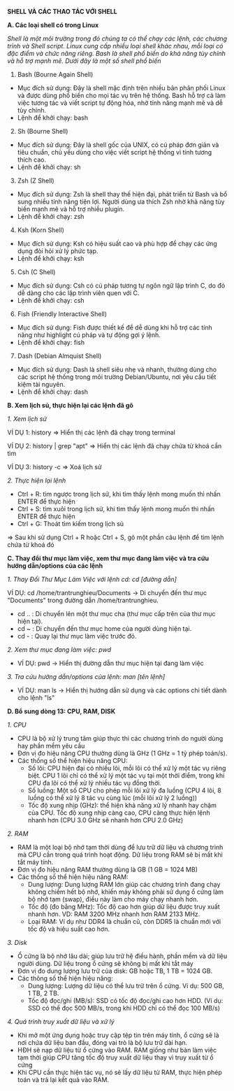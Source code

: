 **SHELL VÀ CÁC THAO TÁC VỚI SHELL**

**A. Các loại shell có trong Linux**

*Shell là một môi trường trong đó chúng ta có thể chạy các lệnh, các chương trình và Shell script. Linux cung cấp nhiều loại shell khác nhau, mỗi loại có đặc điểm và chức năng riêng. Bash là shell phổ biến do khả năng tùy chỉnh và hỗ trợ mạnh mẽ. Dưới đây là một số shell phổ biến*

1. Bash (Bourne Again Shell)
- Mục đích sử dụng: Đây là shell mặc định trên nhiều bản phân phối Linux và được dùng phổ biến cho mọi tác vụ trên hệ thống. Bash hỗ trợ cả làm việc tương tác và viết script tự động hóa, nhờ tính năng mạnh mẽ và dễ tùy chỉnh.
- Lệnh để khởi chạy: bash

2. Sh (Bourne Shell)
- Mục đích sử dụng: Đây là shell gốc của UNIX, có cú pháp đơn giản và tiêu chuẩn, chủ yếu dùng cho việc viết script hệ thống vì tính tương thích cao.
- Lệnh để khởi chạy: sh

3. Zsh (Z Shell)
- Mục đích sử dụng: Zsh là shell thay thế hiện đại, phát triển từ Bash và bổ sung nhiều tính năng tiện lợi. Người dùng ưa thích Zsh nhờ khả năng tùy biến mạnh mẽ và hỗ trợ nhiều plugin.
- Lệnh để khởi chạy: zsh
  
4. Ksh (Korn Shell)
- Mục đích sử dụng:  Ksh có hiệu suất cao và phù hợp để chạy các ứng dụng đòi hỏi xử lý phức tạp.
- Lệnh để khởi chạy: ksh
  
5. Csh (C Shell)
- Mục đích sử dụng: Csh có cú pháp tương tự ngôn ngữ lập trình C, do đó dễ dàng cho các lập trình viên quen với C.
- Lệnh để khởi chạy: csh
  
6. Fish (Friendly Interactive Shell)
- Mục đích sử dụng: Fish được thiết kế để dễ dùng khi hỗ trợ các tính năng như highlight cú pháp và tự động gợi ý lệnh.
- Lệnh để khởi chạy: fish
  
7. Dash (Debian Almquist Shell)
- Mục đích sử dụng: Dash là shell siêu nhẹ và nhanh, thường dùng cho các script hệ thống trong môi trường Debian/Ubuntu, nơi yêu cầu tiết kiệm tài nguyên.
- Lệnh để khởi chạy: dash

**B. Xem lịch sủ, thực hiện lại các lệnh đã gõ**

*1. Xem lịch sử*

VÍ DỤ 1: history => Hiển thị các lệnh đã chạy trong terminal

VÍ DỤ 2: history | grep "apt" => Hiển thị các lệnh đã chạy chứa từ khoá cần tìm 

VÍ DỤ 3: history -c => Xoá lịch sử

*2. Thực hiện lại lệnh*
- Ctrl + R: tìm ngược trong lịch sử, khi tìm thấy lệnh mong muốn thì nhấn ENTER để thực hiện
- Ctrl + S: tìm xuôi trong lịch sử, khi tìm thấy lệnh mong muốn thì nhấn ENTER để thực hiện
- Ctrl + G: Thoát tìm kiếm trong lịch sủ

=> Sau khi sử dụng Ctrl + R hoặc Ctrl + S, gõ một phần câu lệnh để tìm lệnh chứa từ khoá đó
  
**C. Thay đổi thư mục làm việc, xem thư mục đang làm việc và tra cứu hướng dẫn/options của các lệnh**

*1. Thay Đổi Thư Mục Làm Việc với lệnh cd: cd [đường dẫn]*

VÍ DỤ: cd /home/trantrunghieu/Documents -> Di chuyển đến thư mục "Documents" trong đường dẫn /home/trantrunghieu.
- cd .. : Di chuyển lên một thư mục cha (thư mục cấp trên của thư mục hiện tại).
- cd ~ : Di chuyển đến thư mục home của người dùng hiện tại.
- cd - : Quay lại thư mục làm việc trước đó.

*2. Xem thư mục đang làm việc: pwd*
- VÍ DỤ: pwd -> Hiển thị đường dẫn thư mục hiện tại đang làm việc

*3. Tra cứu hướng dẫn/options của lệnh: man [tên lệnh]*
- VÍ DỤ: man ls -> Hiển thị hướng dẫn sử dụng và các options chi tiết dành cho lệnh "ls"

**D. Bổ sung dòng 13: CPU, RAM, DISK**

*1. CPU* 
- CPU là bộ xử lý trung tâm giúp thực thi các chương trình do người dùng hay phần mềm yêu cầu
- Đơn vị đo hiệu năng CPU thường dùng là GHz (1 GHz = 1 tỷ phép toán/s).
- Các thống số thể hiện hiệu năng CPU:
  - Số lõi: CPU hiện đại có nhiều lõi, mỗi lõi có thể xử lý một tác vụ riêng biệt. CPU 1 lõi chỉ có thể xử lý một tác vụ tại một thời điểm, trong khi CPU đa lõi có thể xử lý nhiều tác vụ đồng thời.
  - Số luồng: Một số CPU cho phép mỗi lõi xử lý đa luồng (CPU 4 lõi, 8 luồng có thể xử lý 8 tác vụ cùng lúc (mỗi lõi xử lý 2 luồng))
  - Tốc độ xung nhịp (GHz): thể hiện khả năng xử lý nhanh hay chậm của CPU. Tốc độ xung nhịp càng cao, CPU càng thực hiện lệnh nhanh hơn (CPU 3.0 GHz sẽ nhanh hơn CPU 2.0 GHz)

*2. RAM*
- RAM là một loại bộ nhớ tạm thời dùng để lưu trữ dữ liệu và chương trình mà CPU cần trong quá trình hoạt động. Dữ liệu trong RAM sẽ bị mất khi tắt máy tính.
- Đơn vị đo hiệu năng RAM thường dùng là GB (1 GB = 1024 MB)
- Các thống số thể hiện hiệu năng RAM:
  - Dung lượng: Dung lượng RAM lớn giúp các chương trình đang chạy không chiếm hết bộ nhớ, khiến máy không phải sử dụng ổ cứng làm bộ nhớ tạm (swap), điều này làm cho máy chạy nhanh hơn.
  - Tốc độ (đo bằng MHz): Tốc độ cao hơn giúp dữ liệu được truy xuất nhanh hơn. VD: RAM 3200 MHz nhanh hơn RAM 2133 MHz.
  - Loại RAM: Ví dụ như DDR4 là chuẩn cũ, còn DDR5 là chuẩn mới với tốc độ và hiệu suất cao hơn.

*3. Disk*
- Ổ cứng là bộ nhớ lâu dài; giúp lưu trữ hệ điều hành, phần mềm và dữ liệu người dùng. Dữ liệu trong ổ cứng sẽ không bị mất khi tắt máy
- Đơn vị đo dung lượng lưu trữ của disk: GB hoặc TB, 1 TB = 1024 GB.
- Các thông số thể hiện hiệu năng:
  - Dung lượng: Lượng dữ liệu có thể lưu trữ trên ổ cứng. Ví dụ: 500 GB, 1 TB, 2 TB.
  - Tốc độ đọc/ghi (MB/s): SSD có tốc độ đọc/ghi cao hơn HDD. (Ví dụ: SSD có thể đọc 500 MB/s, trong khi HDD chỉ có thể đọc 100 MB/s)

*4.  Quá trình truy xuất dữ liệu và xử lý*
- Khi mở một ứng dụng hoặc truy cập tệp tin trên máy tính, ổ cứng sẽ là nơi chứa dữ liệu ban đầu, đóng vai trò là bộ lưu trữ dài hạn.
- HĐH sẽ nạp dữ liệu từ ổ cứng vào RAM. RAM giống như bàn làm việc tạm thời giúp CPU tăng tốc độ truy xuất dữ liệu thay vì truy xuất từ ổ cứng
- Khi CPU cần thực hiện tác vụ, nó sẽ lấy dữ liệu từ RAM, thực hiện phép toán và trả lại kết quả vào RAM.
